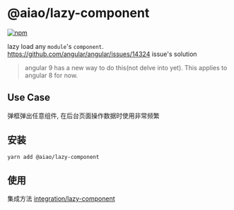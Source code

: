 # @aiao/lazy-component

[![npm](https://img.shields.io/npm/v/@aiao/lazy-component?label=&style=flat-square)](https://www.npmjs.com/@aiao/lazy-component)

lazy load any `module`'s `component`. https://github.com/angular/angular/issues/14324 issue's solution

> angular 9 has a new way to do this(not delve into yet). This applies to angular 8 for now.

## Use Case

弹框弹出任意组件, 在后台页面操作数据时使用非常频繁

## 安装

```console
yarn add @aiao/lazy-component
```

## 使用

集成方法 [integration/lazy-component](/integration/lazy-component)
